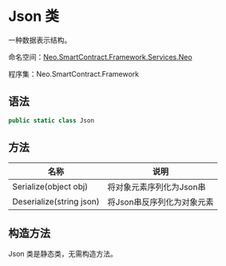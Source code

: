 # Json 类

一种数据表示结构。

命名空间：[Neo.SmartContract.Framework.Services.Neo](../neo.md)

程序集：Neo.SmartContract.Framework

## 语法

```c#
public static class Json
```

## 方法

| 名称                                       | 说明                         |
| ---------------------------------------- | -------------------------- |
| Serialize(object obj) | 将对象元素序列化为Json串  |
| Deserialize(string json)        | 将Json串反序列化为对象元素                  |

## 构造方法

Json 类是静态类，无需构造方法。